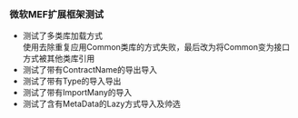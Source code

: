 ### 微软MEF扩展框架测试
* 测试了多类库加载方式  
使用去除重复应用Common类库的方式失败，最后改为将Common变为接口方式被其他类库引用
* 测试了带有ContractName的导出导入
* 测试了带有Type的导入导出
* 测试了带有ImportMany的导入
* 测试了含有MetaData的Lazy方式导入及帅选  
